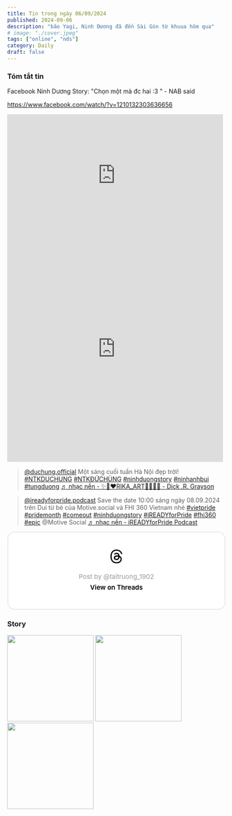 ```yaml
---
title: Tin trong ngày 06/09/2024
published: 2024-09-06
description: "bão Yagi, Ninh Dương đã đến Sài Gòn từ khuua hôm qua"
# image: "./cover.jpeg"
tags: ["online", "nds"]
category: Daily
draft: false
---
```



### Tóm tắt tin 

Facebook Ninh Dương Story: "Chọn một mà đc hai :3 " - NAB said

https://www.facebook.com/watch/?v=1210132303636656

<iframe src="https://www.facebook.com/plugins/post.php?href=https%3A%2F%2Fwww.facebook.com%2Fwatch%2F%3Fv%3D1210132303636656&width=500&show_text=true&appId=554088166442089&height=281" width="500" height="281" style="border:none;overflow:hidden" scrolling="no" frameborder="0" allowfullscreen="true" allow="autoplay; clipboard-write; encrypted-media; picture-in-picture; web-share"></iframe>


<iframe src="https://www.facebook.com/plugins/post.php?href=https%3A%2F%2Fwww.facebook.com%2FSKConnectVietnam%2Fposts%2Fpfbid02Xm3H4njM8HGux1U7Ejr4hcijNqhZALCkPtwCxQgTKpFYm9C8roDEgZQHFoKN2YWel&width=500&show_text=true&appId=554088166442089&height=524" width="500" height="524" style="border:none;overflow:hidden" scrolling="no" frameborder="0" allowfullscreen="true" allow="autoplay; clipboard-write; encrypted-media; picture-in-picture; web-share"></iframe>




<blockquote class="tiktok-embed" cite="https://www.tiktok.com/@duchung.official/video/7411433307268713735" data-video-id="7411433307268713735" style="max-width: 605px;min-width: 325px;" > <section> <a target="_blank" title="@duchung.official" href="https://www.tiktok.com/@duchung.official?refer=embed">@duchung.official</a> Một sáng cuối tuần Hà Nội đẹp trời! <a title="ntkduchung" target="_blank" href="https://www.tiktok.com/tag/ntkduchung?refer=embed">#NTKDUCHUNG</a> <a title="ntkđứchùng" target="_blank" href="https://www.tiktok.com/tag/ntk%C4%91%E1%BB%A9ch%C3%B9ng?refer=embed">#NTKĐỨCHÙNG</a> <a title="ninhduongstory" target="_blank" href="https://www.tiktok.com/tag/ninhduongstory?refer=embed">#ninhduongstory</a> <a title="ninhanhbui" target="_blank" href="https://www.tiktok.com/tag/ninhanhbui?refer=embed">#ninhanhbui</a> <a title="tungduong" target="_blank" href="https://www.tiktok.com/tag/tungduong?refer=embed">#tungduong</a> <a target="_blank" title="♬ nhạc nền - ✨🧡❤️RIKA_ART💙💚💗✨ - Dick .R. Grayson" href="https://www.tiktok.com/music/nhạc-nền-✨🧡❤️RIKAART💙💚💗✨-7365101355654695697?refer=embed">♬ nhạc nền - ✨🧡❤️RIKA_ART💙💚💗✨ - Dick .R. Grayson</a> </section> </blockquote> <script async src="https://www.tiktok.com/embed.js"></script>


<blockquote class="tiktok-embed" cite="https://www.tiktok.com/@ireadyforpride.podcast/video/7411522320914746642" data-video-id="7411522320914746642" style="max-width: 605px;min-width: 325px;" > <section> <a target="_blank" title="@ireadyforpride.podcast" href="https://www.tiktok.com/@ireadyforpride.podcast?refer=embed">@ireadyforpride.podcast</a> Save the date 10:00 sáng ngày 08.09.2024 trên Dui từ bé của Motive.social và FHI 360 Vietnam nhé <a title="vietpride" target="_blank" href="https://www.tiktok.com/tag/vietpride?refer=embed">#vietpride</a> <a title="pridemonth" target="_blank" href="https://www.tiktok.com/tag/pridemonth?refer=embed">#pridemonth</a> <a title="comeout" target="_blank" href="https://www.tiktok.com/tag/comeout?refer=embed">#comeout</a> <a title="ninhduongstory" target="_blank" href="https://www.tiktok.com/tag/ninhduongstory?refer=embed">#ninhduongstory</a> <a title="ireadyforpride" target="_blank" href="https://www.tiktok.com/tag/ireadyforpride?refer=embed">#iREADYforPride</a> <a title="fhi360" target="_blank" href="https://www.tiktok.com/tag/fhi360?refer=embed">#fhi360</a> <a title="epic" target="_blank" href="https://www.tiktok.com/tag/epic?refer=embed">#epic</a> @Motive Social <a target="_blank" title="♬ nhạc nền  - iREADYforPride Podcast" href="https://www.tiktok.com/music/nhạc-nền-iREADYforPride-Podcast-7411522371540028177?refer=embed">♬ nhạc nền  - iREADYforPride Podcast</a> </section> </blockquote> <script async src="https://www.tiktok.com/embed.js"></script>


<blockquote class="text-post-media" data-text-post-permalink="https://www.threads.net/@taitruong_1902/post/C_klpa3yC7R" data-text-post-version="0" id="ig-tp-C_klpa3yC7R" style=" background:#FFF; border-width: 1px; border-style: solid; border-color: #00000026; border-radius: 16px; max-width:540px; margin: 1px; min-width:270px; padding:0; width:99.375%; width:-webkit-calc(100% - 2px); width:calc(100% - 2px);"> <a href="https://www.threads.net/@taitruong_1902/post/C_klpa3yC7R" style=" background:#FFFFFF; line-height:0; padding:0 0; text-align:center; text-decoration:none; width:100%; font-family: -apple-system, BlinkMacSystemFont, sans-serif;" target="_blank"> <div style=" padding: 40px; display: flex; flex-direction: column; align-items: center;"><div style=" display:block; height:32px; width:32px; padding-bottom:20px;"> <svg aria-label="Threads" height="32px" role="img" viewBox="0 0 192 192" width="32px" xmlns="http://www.w3.org/2000/svg"> <path d="M141.537 88.9883C140.71 88.5919 139.87 88.2104 139.019 87.8451C137.537 60.5382 122.616 44.905 97.5619 44.745C97.4484 44.7443 97.3355 44.7443 97.222 44.7443C82.2364 44.7443 69.7731 51.1409 62.102 62.7807L75.881 72.2328C81.6116 63.5383 90.6052 61.6848 97.2286 61.6848C97.3051 61.6848 97.3819 61.6848 97.4576 61.6855C105.707 61.7381 111.932 64.1366 115.961 68.814C118.893 72.2193 120.854 76.925 121.825 82.8638C114.511 81.6207 106.601 81.2385 98.145 81.7233C74.3247 83.0954 59.0111 96.9879 60.0396 116.292C60.5615 126.084 65.4397 134.508 73.775 140.011C80.8224 144.663 89.899 146.938 99.3323 146.423C111.79 145.74 121.563 140.987 128.381 132.296C133.559 125.696 136.834 117.143 138.28 106.366C144.217 109.949 148.617 114.664 151.047 120.332C155.179 129.967 155.42 145.8 142.501 158.708C131.182 170.016 117.576 174.908 97.0135 175.059C74.2042 174.89 56.9538 167.575 45.7381 153.317C35.2355 139.966 29.8077 120.682 29.6052 96C29.8077 71.3178 35.2355 52.0336 45.7381 38.6827C56.9538 24.4249 74.2039 17.11 97.0132 16.9405C119.988 17.1113 137.539 24.4614 149.184 38.788C154.894 45.8136 159.199 54.6488 162.037 64.9503L178.184 60.6422C174.744 47.9622 169.331 37.0357 161.965 27.974C147.036 9.60668 125.202 0.195148 97.0695 0H96.9569C68.8816 0.19447 47.2921 9.6418 32.7883 28.0793C19.8819 44.4864 13.2244 67.3157 13.0007 95.9325L13 96L13.0007 96.0675C13.2244 124.684 19.8819 147.514 32.7883 163.921C47.2921 182.358 68.8816 191.806 96.9569 192H97.0695C122.03 191.827 139.624 185.292 154.118 170.811C173.081 151.866 172.51 128.119 166.26 113.541C161.776 103.087 153.227 94.5962 141.537 88.9883ZM98.4405 129.507C88.0005 130.095 77.1544 125.409 76.6196 115.372C76.2232 107.93 81.9158 99.626 99.0812 98.6368C101.047 98.5234 102.976 98.468 104.871 98.468C111.106 98.468 116.939 99.0737 122.242 100.233C120.264 124.935 108.662 128.946 98.4405 129.507Z" /></svg></div> <div style=" font-size: 15px; line-height: 21px; color: #999999; font-weight: 400; padding-bottom: 4px; "> Post by @taitruong_1902</div> <div style=" font-size: 15px; line-height: 21px; color: #000000; font-weight: 600; "> View on Threads</div></div></a></blockquote>
<script async src="https://www.threads.net/embed.js"></script>



### Story 



<img width="200" src="https://github.com/user-attachments/assets/ebab5230-a0c1-4aba-aa3b-4b905f2a22ba" />


<img width="200" src="https://github.com/user-attachments/assets/ccdfe8ab-6d82-4bc7-a9f7-fb6e0d580049" />


<img width="200" src="https://github.com/user-attachments/assets/a0b7af05-7f35-4bdd-860e-33dc503fad5e" />











